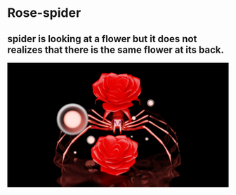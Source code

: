 # Rose-spider
## spider is looking at a flower but it does not realizes that there is the same flower at its back.

<img src="https://github.com/Jael-Lois/Rose-spider/blob/main/spider%20rose.png">
